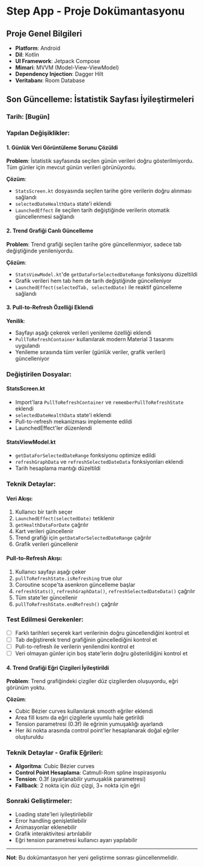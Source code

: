 # Step App - Proje Dokümantasyonu

## Proje Genel Bilgileri
- **Platform**: Android
- **Dil**: Kotlin
- **UI Framework**: Jetpack Compose
- **Mimari**: MVVM (Model-View-ViewModel)
- **Dependency Injection**: Dagger Hilt
- **Veritabanı**: Room Database

## Son Güncelleme: İstatistik Sayfası İyileştirmeleri

### Tarih: [Bugün]

### Yapılan Değişiklikler:

#### 1. Günlük Veri Görüntüleme Sorunu Çözüldi
**Problem**: İstatistik sayfasında seçilen günün verileri doğru gösterilmiyordu. Tüm günler için mevcut günün verileri görünüyordu.

**Çözüm**:
- `StatsScreen.kt` dosyasında seçilen tarihe göre verilerin doğru alınması sağlandı
- `selectedDateHealthData` state'i eklendi
- `LaunchedEffect` ile seçilen tarih değiştiğinde verilerin otomatik güncellenmesi sağlandı

#### 2. Trend Grafiği Canlı Güncelleme
**Problem**: Trend grafiği seçilen tarihe göre güncellenmiyor, sadece tab değiştiğinde yenileniyordu.

**Çözüm**:
- `StatsViewModel.kt`'de `getDataForSelectedDateRange` fonksiyonu düzeltildi
- Grafik verileri hem tab hem de tarih değiştiğinde güncelleniyor
- `LaunchedEffect(selectedTab, selectedDate)` ile reaktif güncelleme sağlandı

#### 3. Pull-to-Refresh Özelliği Eklendi
**Yenilik**: 
- Sayfayı aşağı çekerek verileri yenileme özelliği eklendi
- `PullToRefreshContainer` kullanılarak modern Material 3 tasarımı uygulandı
- Yenileme sırasında tüm veriler (günlük veriler, grafik verileri) güncelleniyor

### Değiştirilen Dosyalar:

#### StatsScreen.kt
- Import'lara `PullToRefreshContainer` ve `rememberPullToRefreshState` eklendi
- `selectedDateHealthData` state'i eklendi  
- Pull-to-refresh mekanizması implemente edildi
- LaunchedEffect'ler düzenlendi

#### StatsViewModel.kt
- `getDataForSelectedDateRange` fonksiyonu optimize edildi
- `refreshGraphData` ve `refreshSelectedDateData` fonksiyonları eklendi
- Tarih hesaplama mantığı düzeltildi

### Teknik Detaylar:

#### Veri Akışı:
1. Kullanıcı bir tarih seçer
2. `LaunchedEffect(selectedDate)` tetiklenir
3. `getHealthDataForDate` çağrılır
4. Kart verileri güncellenir
5. Trend grafiği için `getDataForSelectedDateRange` çağrılır
6. Grafik verileri güncellenir

#### Pull-to-Refresh Akışı:
1. Kullanıcı sayfayı aşağı çeker
2. `pullToRefreshState.isRefreshing` true olur
3. Coroutine scope'ta asenkron güncelleme başlar
4. `refreshStats()`, `refreshGraphData()`, `refreshSelectedDateData()` çağrılır
5. Tüm state'ler güncellenir
6. `pullToRefreshState.endRefresh()` çağrılır

### Test Edilmesi Gerekenler:
- [ ] Farklı tarihleri seçerek kart verilerinin doğru güncellendiğini kontrol et
- [ ] Tab değiştirerek trend grafiğinin güncellediğini kontrol et
- [ ] Pull-to-refresh ile verilerin yenilendini kontrol et
- [ ] Veri olmayan günler için boş state'lerin doğru gösterildiğini kontrol et

#### 4. Trend Grafiği Eğri Çizgileri İyileştirildi
**Problem**: Trend grafiğindeki çizgiler düz çizgilerden oluşuyordu, eğri görünüm yoktu.

**Çözüm**:
- Cubic Bézier curves kullanılarak smooth eğriler eklendi
- Area fill kısmı da eğri çizgilerle uyumlu hale getirildi
- Tension parametresi (0.3f) ile eğrinin yumuşaklığı ayarlandı
- Her iki nokta arasında control point'ler hesaplanarak doğal eğriler oluşturuldu

### Teknik Detaylar - Grafik Eğrileri:
- **Algoritma**: Cubic Bézier curves
- **Control Point Hesaplama**: Catmull-Rom spline inspirasyonlu
- **Tension**: 0.3f (ayarlanabilir yumuşaklık parametresi)
- **Fallback**: 2 nokta için düz çizgi, 3+ nokta için eğri

### Sonraki Geliştirmeler:
- Loading state'leri iyileştirilebilir
- Error handling genişletilebilir
- Animasyonlar eklenebilir
- Grafik interaktivitesi artırılabilir
- Eğri tension parametresi kullanıcı ayarı yapılabilir

---

**Not**: Bu dokümantasyon her yeni geliştirme sonrası güncellenmelidir.
